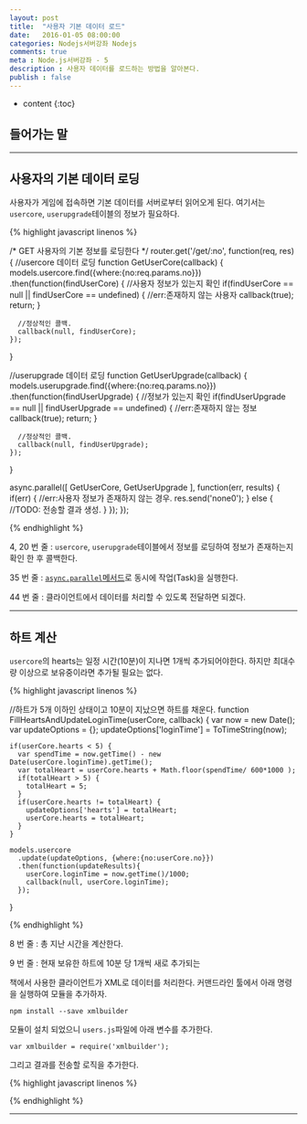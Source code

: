 ```yaml
---
layout: post
title:  "사용자 기본 데이터 로드"
date:   2016-01-05 08:00:00
categories: Nodejs서버강좌 Nodejs
comments: true
meta : Node.js서버강좌 - 5
description : 사용자 데이터를 로드하는 방법을 알아본다.
publish : false
---
```


* content
{:toc}

## 들어가는 말

---

## 사용자의 기본 데이터 로딩

사용자가 게임에 접속하면 기본 데이터를 서버로부터 읽어오게 된다. 여기서는 `usercore`, `userupgrade`테이블의 정보가 필요하다.

{% highlight javascript linenos %}

/* GET 사용자의 기본 정보를 로딩한다 */
router.get('/get/:no', function(req, res) {
  //usercore 데이터 로딩
  function GetUserCore(callback) {
    models.usercore.find({where:{no:req.params.no}})
    .then(function(findUserCore) {
      //사용자  정보가 있는지 확인
      if(findUserCore == null || findUserCore == undefined) {
        //err:존재하지 않는 사용자
        callback(true);
        return;
      }
      
      //정상적인 콜백.
      callback(null, findUserCore);
    });
  }
  
  //userupgrade 데이터 로딩
  function GetUserUpgrade(callback) {
    models.userupgrade.find({where:{no:req.params.no}})
    .then(function(findUserUpgrade) {
      //정보가 있는지 확인
      if(findUserUpgrade == null || findUserUpgrade == undefined) {
        //err:존재하지 않는 정보
        callback(true);
        return;
      }
      
      //정상적인 콜백.
      callback(null, findUserUpgrade);
    });
  }
  
  async.parallel([
    GetUserCore,
    GetUserUpgrade
  ], function(err, results) {
    if(err) {
      //err:사용자 정보가 존재하지 않는 경우.
      res.send('none0');
    }
    else {
      //TODO: 전송할 결과 생성.
    }
  });
});

{% endhighlight %}

4, 20 번 줄 : `usercore`, `userupgrade`테이블에서 정보를 로딩하여 정보가 존재하는지 확인 한 후 콜백한다.

35 번 줄 : [`async.parallel`메서드](https://github.com/caolan/async#paralleltasks-callback)로 동시에 작업(Task)을 실행한다.

44 번 줄 : 클라이언트에서 데이터를 처리할 수 있도록 전달하면 되겠다.

---

## 하트 계산

`usercore`의 hearts는 일정 시간(10분)이 지나면 1개씩 추가되어야한다. 하지만 최대수량 이상으로 보유중이라면 추가될 필요는 없다.

{% highlight javascript linenos %}

  //하트가 5개 이하인 상태이고 10분이 지났으면 하트를 채운다.
  function FillHeartsAndUpdateLoginTime(userCore, callback) {
    var now = new Date();
    var updateOptions = {};
    updateOptions['loginTime'] = ToTimeString(now);
    
    if(userCore.hearts < 5) {
      var spendTime = now.getTime() - new Date(userCore.loginTime).getTime();
      var totalHeart = userCore.hearts + Math.floor(spendTime/ 600*1000 );
      if(totalHeart > 5) {
        totalHeart = 5;
      }
      if(userCore.hearts != totalHeart) {
        updateOptions['hearts'] = totalHeart;
        userCore.hearts = totalHeart;
      }
    }

    models.usercore
      .update(updateOptions, {where:{no:userCore.no}})
      .then(function(updateResults){
        userCore.loginTime = now.getTime()/1000; 
        callback(null, userCore.loginTime);
      });
  }

{% endhighlight %}

8 번 줄 : 총 지난 시간을 계산한다.

9 번 줄 : 현재 보유한 하트에 10분 당 1개씩 새로 추가되는  


책에서 사용한 클라이언트가 XML로 데이터를 처리한다. 커맨드라인 툴에서 아래 명령을 실행하여 모듈을 추가하자.

    npm install --save xmlbuilder

모듈이 설치 되었으니 `users.js`파일에 아래 변수를 추가한다.

    var xmlbuilder = require('xmlbuilder');

그리고 결과를 전송할 로직을 추가한다.

{% highlight javascript linenos %}



{% endhighlight %}

---